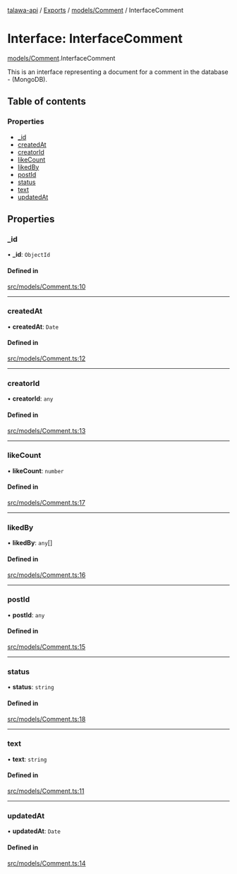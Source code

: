 [talawa-api](../README.md) / [Exports](../modules.md) / [models/Comment](../modules/models_Comment.md) / InterfaceComment

# Interface: InterfaceComment

[models/Comment](../modules/models_Comment.md).InterfaceComment

This is an interface representing a document for a comment in the database - (MongoDB).

## Table of contents

### Properties

- [\_id](models_Comment.InterfaceComment.md#_id)
- [createdAt](models_Comment.InterfaceComment.md#createdat)
- [creatorId](models_Comment.InterfaceComment.md#creatorid)
- [likeCount](models_Comment.InterfaceComment.md#likecount)
- [likedBy](models_Comment.InterfaceComment.md#likedby)
- [postId](models_Comment.InterfaceComment.md#postid)
- [status](models_Comment.InterfaceComment.md#status)
- [text](models_Comment.InterfaceComment.md#text)
- [updatedAt](models_Comment.InterfaceComment.md#updatedat)

## Properties

### \_id

• **\_id**: `ObjectId`

#### Defined in

[src/models/Comment.ts:10](https://github.com/PalisadoesFoundation/talawa-api/blob/53234da/src/models/Comment.ts#L10)

___

### createdAt

• **createdAt**: `Date`

#### Defined in

[src/models/Comment.ts:12](https://github.com/PalisadoesFoundation/talawa-api/blob/53234da/src/models/Comment.ts#L12)

___

### creatorId

• **creatorId**: `any`

#### Defined in

[src/models/Comment.ts:13](https://github.com/PalisadoesFoundation/talawa-api/blob/53234da/src/models/Comment.ts#L13)

___

### likeCount

• **likeCount**: `number`

#### Defined in

[src/models/Comment.ts:17](https://github.com/PalisadoesFoundation/talawa-api/blob/53234da/src/models/Comment.ts#L17)

___

### likedBy

• **likedBy**: `any`[]

#### Defined in

[src/models/Comment.ts:16](https://github.com/PalisadoesFoundation/talawa-api/blob/53234da/src/models/Comment.ts#L16)

___

### postId

• **postId**: `any`

#### Defined in

[src/models/Comment.ts:15](https://github.com/PalisadoesFoundation/talawa-api/blob/53234da/src/models/Comment.ts#L15)

___

### status

• **status**: `string`

#### Defined in

[src/models/Comment.ts:18](https://github.com/PalisadoesFoundation/talawa-api/blob/53234da/src/models/Comment.ts#L18)

___

### text

• **text**: `string`

#### Defined in

[src/models/Comment.ts:11](https://github.com/PalisadoesFoundation/talawa-api/blob/53234da/src/models/Comment.ts#L11)

___

### updatedAt

• **updatedAt**: `Date`

#### Defined in

[src/models/Comment.ts:14](https://github.com/PalisadoesFoundation/talawa-api/blob/53234da/src/models/Comment.ts#L14)
